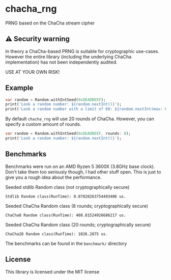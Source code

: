# chacha_rng

PRNG based on the ChaCha stream cipher

## ⚠ Security warning

In theory a ChaCha-based PRNG is suitable for cryptographic use-cases. However the entire library (including the underlying ChaCha implementation) has not been independently audited.

USE AT YOUR OWN RISK!

## Example

```dart
var random = Random.withIntSeed(0xDEADBEEF);
print('Look a random number: ${random.nextInt()}');
print('Look a random number with a limit of 60: ${random.nextInt(max: 60)}');
```

By default `chacha_rng` will use 20 rounds of ChaCha. However, you can specify a custom amount of rounds.

```dart
var random = Random.withIntSeed(0xDEADBEEF, rounds: 8);
print('Look a random number: ${random.nextInt()}');
```

## Benchmarks

Benchmarks were run on an AMD Ryzen 5 3600X (3.8GHz base clock).  
Don't take them too seriously though, I had other stuff open. This is just to give you a rough idea about the performance.

Seeded stdlib Random class (not cryptographically secure)

```
Stdlib Random class(RunTime): 0.07820263754493406 us.
```

Seeded ChaCha Random class (8 rounds; cryptographically secure)

```
ChaCha8 Random class(RunTime): 408.81524926686217 us.
```

Seeded ChaCha Random class (20 rounds; cryptographically secure)

```
ChaCha20 Random class(RunTime): 1026.2875 us.
```

The benchmarks can be found in the `benchmark/` directory

## License

This library is licensed under the MIT license
